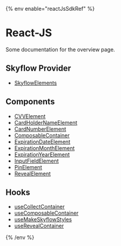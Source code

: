 
{% env enable="reactJsSdkRef" %}

# React-JS

Some documentation for the overview page.

## Skyflow Provider

- [SkyflowElements](/sdks/skyflow-react-js/core/SkyflowElements)

## Components

- [CVVElement](/sdks/skyflow-react-js/elements/CVVElement)
- [CardHolderNameElement](/sdks/skyflow-react-js/elements/CardHolderNameElement)
- [CardNumberElement](/sdks/skyflow-react-js/elements/CardNumberElement)
- [ComposableContainer](/sdks/skyflow-react-js/elements/ComposableContainer)
- [ExpirationDateElement](/sdks/skyflow-react-js/elements/ExpirationDateElement)
- [ExpirationMonthElement](/sdks/skyflow-react-js/elements/ExpirationMonthElement)
- [ExpirationYearElement](/sdks/skyflow-react-js/elements/ExpirationYearElement)
- [InputFieldElement](/sdks/skyflow-react-js/elements/InputFieldElement)
- [PinElement](/sdks/skyflow-react-js/elements/PinElement)
- [RevealElement](/sdks/skyflow-react-js/elements/RevealElement)

## Hooks

- [useCollectContainer](/sdks/skyflow-react-js/hooks/useCollectContainer)
- [useComposableContainer](/sdks/skyflow-react-js/hooks/useComposableContainer)
- [useMakeSkyflowStyles](/sdks/skyflow-react-js/hooks/useMakeSkyflowStyles)
- [useRevealContainer](/sdks/skyflow-react-js/hooks/useRevealContainer)

{% /env %}